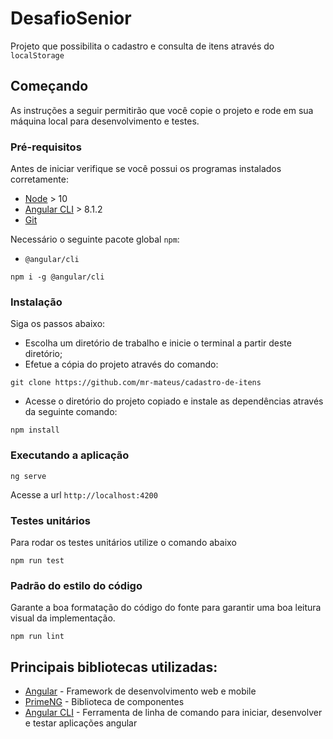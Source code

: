 # DesafioSenior

Projeto que possibilita o cadastro e consulta de itens através do ```localStorage```

## Começando

As instruções a seguir permitirão que você copie o projeto e rode em sua máquina local para desenvolvimento e testes.

### Pré-requisitos

Antes de iniciar verifique se você possui os programas instalados corretamente:

* [Node](https://nodejs.org/en/) > 10
* [Angular CLI](https://cli.angular.io/) > 8.1.2
* [Git](https://git-scm.com/)

Necessário o seguinte pacote global `npm`:

* `@angular/cli`
```
npm i -g @angular/cli
```

### Instalação

Siga os passos abaixo:

* Escolha um diretório de trabalho e inicie o terminal a partir deste diretório;
* Efetue a cópia do projeto através do comando:

```
git clone https://github.com/mr-mateus/cadastro-de-itens
```
* Acesse o diretório do projeto copiado e instale as dependências através da seguinte comando:
```
npm install
```

### Executando a aplicação 
```
ng serve
```
Acesse a url `http://localhost:4200`

### Testes unitários

Para rodar os testes unitários utilize o comando abaixo

```
npm run test
```

### Padrão do estilo do código

Garante a boa formatação do código do fonte para garantir uma boa leitura visual da implementação.

```
npm run lint
```

## Principais bibliotecas utilizadas:
* [Angular](https://angular.io/) - Framework de desenvolvimento web e mobile
* [PrimeNG](https://www.primefaces.org/primeng/#/) - Biblioteca de componentes 
* [Angular CLI](https://github.com/angular/angular-cli) - Ferramenta de linha de comando para iniciar, desenvolver e testar aplicações angular